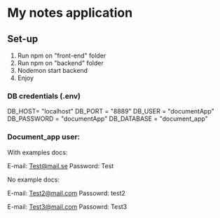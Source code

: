 # My notes application

## Set-up
1. Run npm on "front-end" folder
2. Run npm on "backend" folder
3. Nodemon start backend
4. Enjoy

### DB credentials (.env)
DB_HOST= "localhost"
DB_PORT = "8889"
DB_USER = "documentApp"
DB_PASSWORD = "documentApp"
DB_DATABASE = "document_app"


### Document_app user:
With examples docs:

E-mail: Test@mail.se
Password: Test

No example docs:

E-mail: Test2@mail.com
Passowrd: test2

E-mail: Test3@mail.com
Passowrd: Test3 
